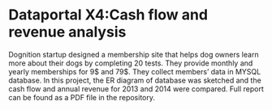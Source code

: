 # Dataportal X4:Cash flow and revenue analysis
Dognition startup designed a membership site that helps dog owners learn more about their dogs by completing 20 tests. They provide monthly and yearly memberships for 9$ and 79$. They collect members’ data in MYSQL database. In this project, the ER diagram of database was sketched and the cash flow and annual revenue for 2013 and 2014 were compared. Full report can be found as a PDF file in the repository.


